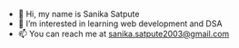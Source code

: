 - 👋 Hi, my name is Sanika Satpute 
- 🌱 I’m interested in learning web development and DSA
- 📫 You can reach me at sanika.satpute2003@gmail.com

<!---
Sanika101/Sanika101 is a ✨ special ✨ repository because its `README.md` (this file) appears on your GitHub profile.
You can click the Preview link to take a look at your changes.
--->

